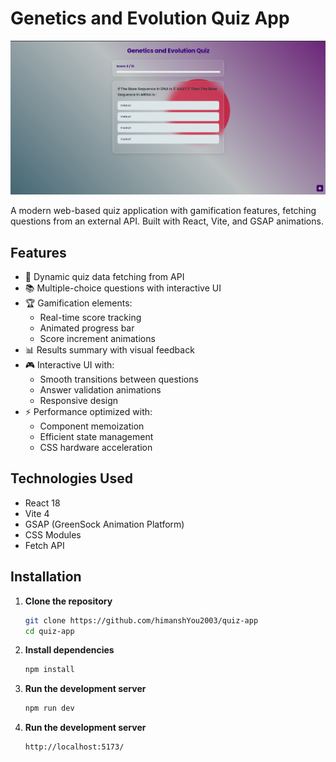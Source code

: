 # Genetics and Evolution Quiz App

![Quiz App Screenshot](./public/Screenshot.png)

A modern web-based quiz application with gamification features, fetching questions from an external API. Built with React, Vite, and GSAP animations.

## Features

- 🚀 Dynamic quiz data fetching from API
- 📚 Multiple-choice questions with interactive UI
- 🏆 Gamification elements:
  - Real-time score tracking
  - Animated progress bar
  - Score increment animations
- 📊 Results summary with visual feedback
- 🎮 Interactive UI with:
  - Smooth transitions between questions
  - Answer validation animations
  - Responsive design
- ⚡ Performance optimized with:
  - Component memoization
  - Efficient state management
  - CSS hardware acceleration

## Technologies Used

- React 18
- Vite 4
- GSAP (GreenSock Animation Platform)
- CSS Modules
- Fetch API

## Installation

1. **Clone the repository**
   ```bash
   git clone https://github.com/himanshYou2003/quiz-app
   cd quiz-app

2. **Install dependencies**   
   ```bash
   npm install

3. **Run the development server**   
   ```bash
   npm run dev

4. **Run the development server**   
   ```bash
   http://localhost:5173/

